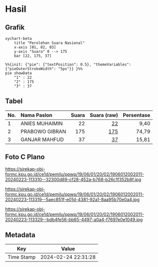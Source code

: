 # Hasil

## Grafik

```mermaid
xychart-beta
    title "Perolehan Suara Nasional"
    x-axis [01, 02, 03]
    y-axis "Suara" 0 --> 175
    bar [22, 175, 37]
```

```mermaid
%%{init: {"pie": {"textPosition": 0.5}, "themeVariables": {"pieOuterStrokeWidth": "5px"}} }%%
pie showData
    "1" : 22
    "2" : 175
    "3" : 37
```

## Tabel

| No. | Nama Paslon    | Suara | Suara (raw) | Persentase |
|:--- |:-------------- | -----:| -----------:| ----------:|
| 1   | ANIES MUHAIMIN | 22    | [22][p-1]   | 9,40       |
| 2   | PRABOWO GIBRAN | 175   | [175][p-2]  | 74,79      |
| 3   | GANJAR MAHFUD  | 37    | [37][p-3]   | 15,81      |


[p-1]: https://github.com/gigit-pemilu/pemilu-2024/blob/main/pilpres/hitung-suara/sub/19-kepulauan-bangka-belitung/sub/06-belitung-timur/sub/01-manggar/sub/2002-kurnia-jaya/sub/011-tps/sub/paslon-1.txt
[p-2]: https://github.com/gigit-pemilu/pemilu-2024/blob/main/pilpres/hitung-suara/sub/19-kepulauan-bangka-belitung/sub/06-belitung-timur/sub/01-manggar/sub/2002-kurnia-jaya/sub/011-tps/sub/paslon-2.txt
[p-3]: https://github.com/gigit-pemilu/pemilu-2024/blob/main/pilpres/hitung-suara/sub/19-kepulauan-bangka-belitung/sub/06-belitung-timur/sub/01-manggar/sub/2002-kurnia-jaya/sub/011-tps/sub/paslon-3.txt

## Foto C Plano

https://sirekap-obj-formc.kpu.go.id/ce1d/pemilu/ppwp/19/06/01/20/02/1906012002011-20240223-113310--32300d89-cf28-452a-b768-b26c1f352b8f.jpg

https://sirekap-obj-formc.kpu.go.id/ce1d/pemilu/ppwp/19/06/01/20/02/1906012002011-20240223-113319--5aec851f-e01d-4381-92a1-8aa95b70e0a4.jpg

https://sirekap-obj-formc.kpu.go.id/ce1d/pemilu/ppwp/19/06/01/20/02/1906012002011-20240223-113329--bdb4fe56-bb65-4497-a0a4-f7697e0e1049.jpg


## Metadata

| Key        | Value               |
| ---------- | ------------------- |
| Time Stamp | 2024-02-24 22:31:28 |




